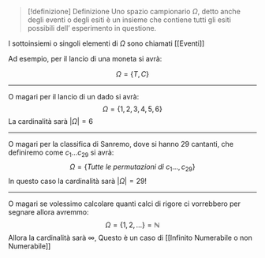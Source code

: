 >[!definizione] Definizione
>Uno spazio campionario $\Omega$, detto anche degli eventi o degli esiti è un insieme che contiene tutti gli esiti possibili dell’ esperimento in questione.
>

I sottoinsiemi o singoli elementi di $\Omega$ sono chiamati [[Eventi]]


Ad esempio, per il lancio di una moneta si avrà:

$$\Omega=\{T,C\}$$

----

O magari per il lancio di un dado si avrà:
$$\Omega=\{1,2,3,4,5,6\}$$
La cardinalità sarà $|\Omega|=6$

---

O magari per la classifica di Sanremo, dove si hanno 29 cantanti, che definiremo come $c_{1}\dots c_{29}$ si avrà:
$$\Omega=\{Tutte \ le \ permutazioni\ di\ c_{1}\dots,c_{29}\}$$
In questo caso la cardinalità sarà $|\Omega|=29!$

---
O magari se volessimo calcolare quanti calci di rigore ci vorrebbero per segnare allora avremmo:
$$\Omega =\{1,2,\dots\}=\mathbb{N}$$
Allora la cardinalità sarà $\infty$, Questo è un caso di [[Infinito Numerabile o non Numerabile]]